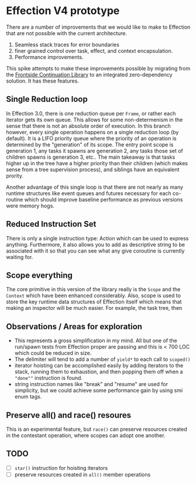# Effection V4 prototype

There are a number of improvements that we would like to make to Effection that are not possible with the current architecture.

1. Seamless stack traces for error boundaries
2. finer grained control over task, effect, and context encapsulation. 
3. Performance improvements.

This spike attempts to make these improvements possible by migrating from the [Frontside Continuation Library](https://github.com/thefrontside/continuation) to an integrated zero-dependency solution. It has these features.

## Single Reduction loop

In Effection 3.0, there is one reduction queue per `Frame`, or rather each iterator gets its own queue. This allows for some non-determenism in the sense that there is not an absolute order of execution. In this branch however, every single operation happens on a single reduction loop (by default). It is a LIFO priority queue where the priority of an operation is determined by the "generation" of its scope. The entry point scope is generation 1, any tasks it spawns are generation 2, any tasks those set of children spawns is generation 3, etc.. The main takeaway is that tasks higher up in the tree have a higher priority than their children (which makes sense from a tree supervision process), and siblings have an equivalent prority.

Another advantage of this single loop is that there are not nearly as many runtime structures like event queues and futures necessary for each co-routine which should improve baseline performance as previous versions were memory hogs. 

## Reduced Instruction Set

There is only a single instruction type: Action<T> which can be used to express anything. Furthermore, it also allows you to add as descriptive string to be associated with it so that you can see what any give coroutine is currently waiting for.

## Scope everything

The core primitive in this version of the library really is the `Scope` and the `Context` which have been enhanced considerably. Also, scope is used to store the key runtime data structures of Effection itself which means that making an inspector will be much easier. For example, the task tree, then 

## Observations / Areas for exploration

- This represents a gross simplification in my mind. All but one of the run/spawn tests from Effection proper are passing and this is < 700 LOC which could be reduced in size.
- The delimiter will tend to add a number of `yield*` to each call to `scoped()`
- iterator hoisting can be accomplished easily by adding iterators to the stack, running them to exhaustion, and then popping them off when a `"done""` instruction is found.
- string instruction names like "break" and "resume" are used for simplicity, but we could achieve some performance gain by using smi enum tags.

## Preserve all() and race() resoures

This is an experimental feature, but `race()` can preserve resources created in the contestant operation, where scopes can adopt one another.

## TODO

- [ ] `star()` instruction for hoisting iterators
- [ ] preserve resources created in `all()` member operations
